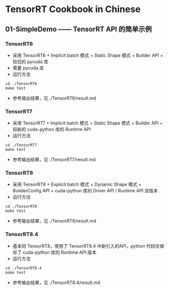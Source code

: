 # TensorRT Cookbook in Chinese

## 01-SimpleDemo —— TensorRT API 的简单示例

### TensorRT6
+ 采用 TensorRT6 + Implicit batch 模式 + Static Shape 模式 + Builder API + 较旧的 pycuda 库
+ 需要 pycuda 库
+ 运行方法
```shell
cd ./TensorRT6
make test
```
+ 参考输出结果，见 ./TensorRT6/result.md

### TensorRT7
+ 采用 TensorRT7 + Implicit batch 模式 + Static Shape 模式 + Builder API + 较新的 cuda-python 库的 Runtime API
+ 运行方法
```shell
cd ./TensorRT7
make test
```
+ 参考输出结果，见 ./TensorRT7/result.md

### TensorRT8
+ 采用 TensorRT8 + Explicit batch 模式 + Dynamic Shape 模式 + BuilderConfig API + cuda-python 库的 Driver API / Runtime API 双版本
+ 运行方法
```shell
cd ./TensorRT8
make test
```
+ 参考输出结果，见 ./TensorRT8/result.md

### TensorRT8.4
+ 基本同 TensorRT8，使用了 TensorRT8.4 中新引入的API，python 代码仅保存了 cuda-python 库的 Runtime API 版本
+ 运行方法
```shell
cd ./TensorRT8.4
make test
```
+ 参考输出结果，见 ./TensorRT8.4/result.md
